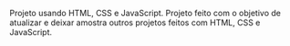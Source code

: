 Projeto usando HTML, CSS e JavaScript.
Projeto feito com o objetivo de atualizar e deixar amostra outros projetos feitos com HTML, CSS e JavaScript.
